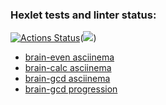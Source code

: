 ### Hexlet tests and linter status:
[![Actions Status](https://github.com/pzproger/php-project-45/workflows/hexlet-check/badge.svg)](https://github.com/pzproger/php-project-45/actions)(<a href="https://codeclimate.com/github/pzproger/php-project-45/maintainability"><img src="https://api.codeclimate.com/v1/badges/dade4698bf1e1f668df8/maintainability" /></a>)

- <a href="https://asciinema.org/a/1pdbEL8w9r3ulaoJ8jKB0Kwd5">brain-even asciinema</a>
- <a href="https://asciinema.org/a/n9qOwApkdNeq2paWyOvynYR0H">brain-calc asciinema</a>
- <a href="https://asciinema.org/a/5xSltkgpFMonzi23M3eZNEXvB">brain-gcd asciinema</a>
- <a href="https://asciinema.org/a/6BiiFg4yeSJzN3YTu6d1k38Ua">brain-gcd progression</a>
